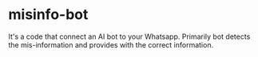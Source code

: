 # misinfo-bot
It's a code that connect an AI bot to your Whatsapp. Primarily bot detects the mis-information and provides with the correct information. 
